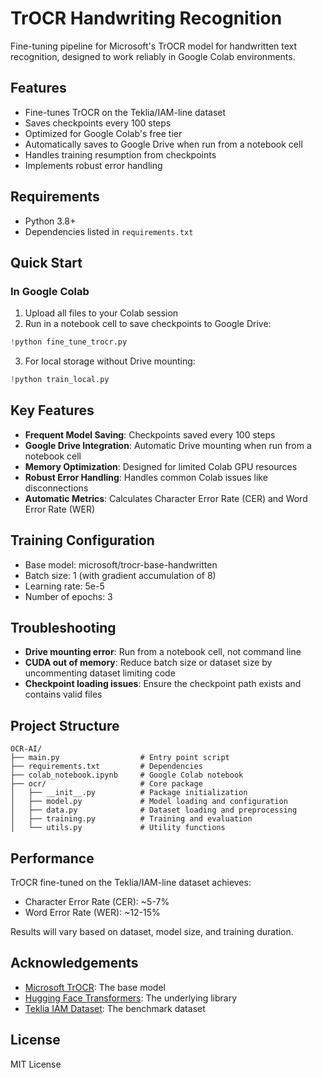 # TrOCR Handwriting Recognition

Fine-tuning pipeline for Microsoft's TrOCR model for handwritten text recognition, designed to work reliably in Google Colab environments.

## Features

- Fine-tunes TrOCR on the Teklia/IAM-line dataset
- Saves checkpoints every 100 steps
- Optimized for Google Colab's free tier
- Automatically saves to Google Drive when run from a notebook cell
- Handles training resumption from checkpoints
- Implements robust error handling

## Requirements

- Python 3.8+
- Dependencies listed in `requirements.txt`

## Quick Start

### In Google Colab

1. Upload all files to your Colab session
2. Run in a notebook cell to save checkpoints to Google Drive:

```python
!python fine_tune_trocr.py
```

3. For local storage without Drive mounting:

```python
!python train_local.py
```

## Key Features

- **Frequent Model Saving**: Checkpoints saved every 100 steps
- **Google Drive Integration**: Automatic Drive mounting when run from a notebook cell
- **Memory Optimization**: Designed for limited Colab GPU resources
- **Robust Error Handling**: Handles common Colab issues like disconnections
- **Automatic Metrics**: Calculates Character Error Rate (CER) and Word Error Rate (WER)

## Training Configuration

- Base model: microsoft/trocr-base-handwritten
- Batch size: 1 (with gradient accumulation of 8)
- Learning rate: 5e-5
- Number of epochs: 3

## Troubleshooting

- **Drive mounting error**: Run from a notebook cell, not command line
- **CUDA out of memory**: Reduce batch size or dataset size by uncommenting dataset limiting code
- **Checkpoint loading issues**: Ensure the checkpoint path exists and contains valid files

## Project Structure

```
OCR-AI/
├── main.py                  # Entry point script
├── requirements.txt         # Dependencies
├── colab_notebook.ipynb     # Google Colab notebook
├── ocr/                     # Core package
│   ├── __init__.py          # Package initialization
│   ├── model.py             # Model loading and configuration
│   ├── data.py              # Dataset loading and preprocessing
│   ├── training.py          # Training and evaluation
│   └── utils.py             # Utility functions
```

## Performance

TrOCR fine-tuned on the Teklia/IAM-line dataset achieves:

- Character Error Rate (CER): ~5-7%
- Word Error Rate (WER): ~12-15%

Results will vary based on dataset, model size, and training duration.

## Acknowledgements

- [Microsoft TrOCR](https://huggingface.co/microsoft/trocr-base-handwritten): The base model
- [Hugging Face Transformers](https://github.com/huggingface/transformers): The underlying library
- [Teklia IAM Dataset](https://huggingface.co/datasets/Teklia/IAM-line): The benchmark dataset

## License

MIT License 